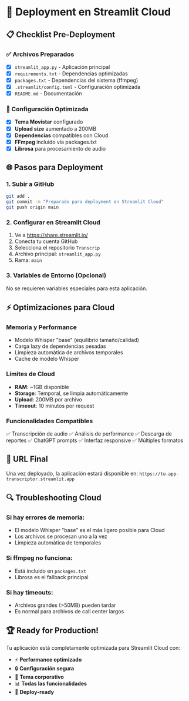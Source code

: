# 🚀 Deployment en Streamlit Cloud

## 📋 Checklist Pre-Deployment

### ✅ Archivos Preparados
- [x] `streamlit_app.py` - Aplicación principal
- [x] `requirements.txt` - Dependencias optimizadas
- [x] `packages.txt` - Dependencias del sistema (ffmpeg)
- [x] `.streamlit/config.toml` - Configuración optimizada
- [x] `README.md` - Documentación

### 🔧 Configuración Optimizada
- [x] **Tema Movistar** configurado
- [x] **Upload size** aumentado a 200MB
- [x] **Dependencias** compatibles con Cloud
- [x] **FFmpeg** incluido vía packages.txt
- [x] **Librosa** para procesamiento de audio

## 🌐 Pasos para Deployment

### 1. **Subir a GitHub**
```bash
git add .
git commit -m "Preparado para deployment en Streamlit Cloud"
git push origin main
```

### 2. **Configurar en Streamlit Cloud**
1. Ve a https://share.streamlit.io/
2. Conecta tu cuenta GitHub
3. Selecciona el repositorio `Transcrip`
4. Archivo principal: `streamlit_app.py`
5. Rama: `main`

### 3. **Variables de Entorno** (Opcional)
No se requieren variables especiales para esta aplicación.

## ⚡ Optimizaciones para Cloud

### **Memoria y Performance**
- Modelo Whisper "base" (equilibrio tamaño/calidad)
- Carga lazy de dependencias pesadas
- Limpieza automática de archivos temporales
- Cache de modelo Whisper

### **Límites de Cloud**
- **RAM**: ~1GB disponible
- **Storage**: Temporal, se limpia automáticamente
- **Upload**: 200MB por archivo
- **Timeout**: 10 minutos por request

### **Funcionalidades Compatibles**
✅ Transcripción de audio
✅ Análisis de performance
✅ Descarga de reportes
✅ ChatGPT prompts
✅ Interfaz responsive
✅ Múltiples formatos

## 🎯 URL Final
Una vez deployado, la aplicación estará disponible en:
`https://tu-app-transcriptor.streamlit.app`

## 🔍 Troubleshooting Cloud

### **Si hay errores de memoria:**
- El modelo Whisper "base" es el más ligero posible para Cloud
- Los archivos se procesan uno a la vez
- Limpieza automática de temporales

### **Si ffmpeg no funciona:**
- Está incluido en `packages.txt`
- Librosa es el fallback principal

### **Si hay timeouts:**
- Archivos grandes (>50MB) pueden tardar
- Es normal para archivos de call center largos

## 🏆 Ready for Production!

Tu aplicación está completamente optimizada para Streamlit Cloud con:
- ⚡ **Performance optimizado**
- 🔒 **Configuración segura**  
- 🎨 **Tema corporativo**
- 📊 **Todas las funcionalidades**
- 🚀 **Deploy-ready**
